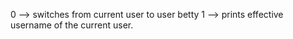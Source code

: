 0 --> switches from current user to user betty
1 --> prints effective username of the current user.
